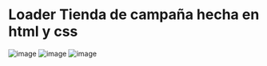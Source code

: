 # Loader Tienda de campaña hecha en html y css

![image](https://github.com/user-attachments/assets/b05d7fac-d453-4f54-9045-628f10b896c5)
![image](https://github.com/user-attachments/assets/be03f4ef-1c7c-4eb2-b522-55f2793c82f3)
![image](https://github.com/user-attachments/assets/80352c4f-8d92-494d-9132-56d448232866)


